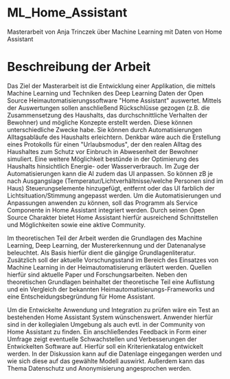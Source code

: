 # ML_Home_Assistant

Masterarbeit von Anja Trinczek über Machine Learning mit Daten von Home Assistant

Beschreibung der Arbeit
==============================================================================

Das Ziel der Masterarbeit ist die Entwicklung einer Applikation, die mittels Machine Learning und Techniken des Deep Learning Daten der Open Source Heimautomatisierungssoftware "Home Assistant" auswertet. Mittels der Auswertungen sollen anschließend Rückschlüsse gezogen  (z.B. die Zusammensetzung des Haushalts, das durchschnittliche Verhalten der Bewohner) und mögliche Konzepte erstellt werden. Diese können unterschiedliche Zwecke habe. Sie können durch Automatisierungen Alltagsabläufe des Haushalts erleichtern. Denkbar wäre auch die Erstellung eines Protokolls für einen "Urlaubsmodus", der den realen Alltag des Haushaltes zum Schutz vor Einbruch in Abwesenheit der Bewohner simuliert. Eine weitere Möglichkeit bestünde in der Optimierung des Haushalts hinsichtlich Energie- oder Wasserverbrauch. Im Zuge der Automatisierungen kann die AI zudem das UI anpassen. So können zB je nach Ausgangslage (Temperatur/Lichtverhältnisse/welche Personen sind im Haus) Steuerungselemente hinzugefügt, entfernt oder das UI farblich der Lichtsituation/Stimmung angepasst werden.  Um die Automatisierungen und Anpassungen anwenden zu können, soll das Programm als Service Componente in Home Assistant integriert werden. Durch seinen Open Source Charakter bietet Home Assistant hierfür ausreichend Schnittstellen und Möglichkeiten sowie eine aktive Community.  
  
Im theoretischen Teil der Arbeit werden die Grundlagen des Machine Learning, Deep Learning, der Mustererkennung und der Datenanalyse beleuchtet. Als Basis hierfür dient die gängige Grundlagenliteratur. Zusätzlich soll der aktuelle Vorschungsstand im Bereich des Einsatzes von Machine Learning in der Heimautomatisierung erläutert werden. Quellen hierfür sind aktuelle Paper und Forschungsarbeiten. Neben den theoretischen Grundlagen beinhaltet der theoretische Teil eine Auflistung und ein Vergleich der bekannten Heimautomatisierungs-Frameworks und eine Entscheidungsbegründung für Home Assistant.  
  
 Um die Entwickelte Anwendung und Integration zu prüfen wäre ein Test an bestehenden Home Assistant System wünschenswert. Anwender hierfür sind in der kollegialen Umgebung als auch evtl. in der Community von Home Assistant zu finden. Ein anschließendes Feedback in Form einer Umfrage zeigt eventuelle Schwachstellen und Verbesserungen der Entwickelten Software auf. Hierfür soll ein Kriterienkatalog entwickelt werden. In der Diskussion kann auf die Datenlage eingegangen werden und wie sich diese auf das gewählte Modell auswirkt. Außerdem kann das Thema Datenschutz und Anonymisierung angesprochen werden.   
